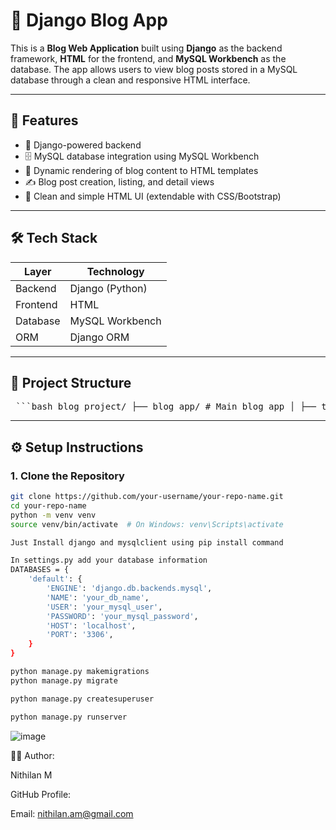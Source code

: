 # 📝 Django Blog App

This is a **Blog Web Application** built using **Django** as the backend framework, **HTML** for the frontend, and **MySQL Workbench** as the database. The app allows users to view blog posts stored in a MySQL database through a clean and responsive HTML interface.

---

## 🔧 Features

- 🔐 Django-powered backend
- 🗄️ MySQL database integration using MySQL Workbench
- 🧾 Dynamic rendering of blog content to HTML templates
- ✍️ Blog post creation, listing, and detail views
- 🎨 Clean and simple HTML UI (extendable with CSS/Bootstrap)

---

## 🛠️ Tech Stack

| Layer       | Technology        |
|-------------|-------------------|
| Backend     | Django (Python)   |
| Frontend    | HTML              |
| Database    | MySQL Workbench   |
| ORM         | Django ORM        |

---

## 📁 Project Structure

<pre lang="markdown"> ```bash blog_project/ ├── blog_app/ # Main blog app │ ├── templates/ # HTML templates │ ├── models.py # Blog models │ ├── views.py # Business logic │ └── urls.py # App routing ├── blog_project/ # Project settings │ └── settings.py # DB and app settings ├── static/ # Static files (optional) ├── manage.py # Django management tool ``` </pre>



---

## ⚙️ Setup Instructions

### 1. Clone the Repository

```bash
git clone https://github.com/your-username/your-repo-name.git
cd your-repo-name
python -m venv venv
source venv/bin/activate  # On Windows: venv\Scripts\activate

Just Install django and mysqlclient using pip install command

In settings.py add your database information
DATABASES = {
    'default': {
        'ENGINE': 'django.db.backends.mysql',
        'NAME': 'your_db_name',
        'USER': 'your_mysql_user',
        'PASSWORD': 'your_mysql_password',
        'HOST': 'localhost',
        'PORT': '3306',
    }
}

python manage.py makemigrations
python manage.py migrate

python manage.py createsuperuser

python manage.py runserver
```
![image](https://github.com/user-attachments/assets/9c4c185f-207a-4232-aae9-bf4a4c6c412b)


🙋‍♂️ Author:

Nithilan M

GitHub Profile:


Email: nithilan.am@gmail.com
